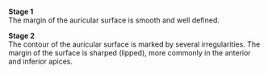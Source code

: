 **Stage 1**  
The margin of the auricular surface is smooth and well defined.  

**Stage 2**  
The contour of the auricular surface is marked by several irregularities. The margin of the surface is sharped (lipped), more commonly in the anterior and inferior apices.
